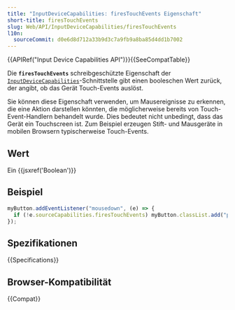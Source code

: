 ```yaml
---
title: "InputDeviceCapabilities: firesTouchEvents Eigenschaft"
short-title: firesTouchEvents
slug: Web/API/InputDeviceCapabilities/firesTouchEvents
l10n:
  sourceCommit: d0e6d8d712a33b9d3c7a9fb9a8ba85d4dd1b7002
---
```


{{APIRef("Input Device Capabilities API")}}{{SeeCompatTable}}

Die **`firesTouchEvents`** schreibgeschützte Eigenschaft der [`InputDeviceCapabilities`](/de/docs/Web/API/InputDeviceCapabilities)-Schnittstelle gibt einen booleschen Wert zurück, der angibt, ob das Gerät Touch-Events auslöst.

Sie können diese Eigenschaft verwenden, um Mausereignisse zu erkennen, die eine Aktion darstellen könnten, die möglicherweise bereits von Touch-Event-Handlern behandelt wurde. Dies bedeutet nicht unbedingt, dass das Gerät ein Touchscreen ist. Zum Beispiel erzeugen Stift- und Mausgeräte in mobilen Browsern typischerweise Touch-Events.

## Wert

Ein {{jsxref('Boolean')}}

## Beispiel

```js
myButton.addEventListener("mousedown", (e) => {
  if (!e.sourceCapabilities.firesTouchEvents) myButton.classList.add("pressed");
});
```

## Spezifikationen

{{Specifications}}

## Browser-Kompatibilität

{{Compat}}
